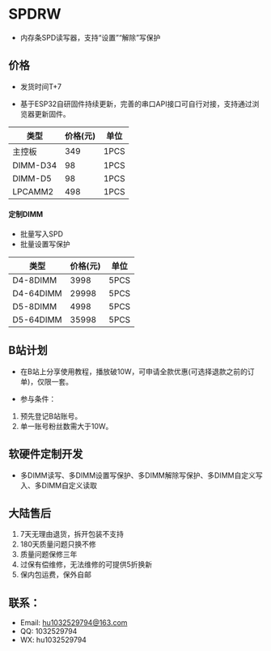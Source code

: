 # SPDRW

 - 内存条SPD读写器，支持“设置”“解除”写保护

## 价格 

 - 发货时间T+7

 - 基于ESP32自研固件持续更新，完善的串口API接口可自行对接，支持通过浏览器更新固件。

|  类型   | 价格(元)  | 单位 |
|  ----  | ----  | ---- |
| 主控板  | 349 | 1PCS |
| DIMM-D34  | 98 | 1PCS |
| DIMM-D5  | 98 | 1PCS |
| LPCAMM2  | 498 | 1PCS |

#### 定制DIMM

 - 批量写入SPD
 - 批量设置写保护

|  类型   | 价格(元)  | 单位 |
|  ----  | ----  | ---- |
| D4-8DIMM  | 3998 | 5PCS |
| D4-64DIMM  | 29998 | 5PCS |
| D5-8DIMM  | 4998 | 5PCS |
| D5-64DIMM  | 35998 | 5PCS |

## 

## B站计划

 - 在B站上分享使用教程，播放破10W，可申请全款优惠(可选择退款之前的订单)，仅限一套。
 
 - 参与条件：
 1. 预先登记B站账号。
 2. 单一账号粉丝数需大于10W。

## 软硬件定制开发

 - 多DIMM读写、多DIMM设置写保护、多DIMM解除写保护、多DIMM自定义写入、多DIMM自定义读取

## 大陆售后

 1. 7天无理由退货，拆开包装不支持
 2. 180天质量问题只换不修
 3. 质量问题保修三年
 4. 过保有偿维修，无法维修的可提供5折换新
 5. 保内包运费，保外自邮

## 联系：
 - Email: hu1032529794@163.com
 - QQ: 1032529794
 - WX: hu1032529794
 

